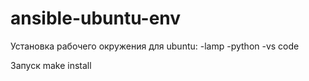 # ansible-ubuntu-env

Установка рабочего окружения для ubuntu:
-lamp
-python
-vs code

Запуск make install
